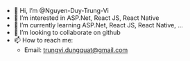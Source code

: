 - 👋 Hi, I’m @Nguyen-Duy-Trung-Vi
- 👀 I’m interested in ASP.Net, React JS, React Native
- 🌱 I’m currently learning ASP.Net, React JS, React Native, ...
- 💞️ I’m looking to collaborate on github
- 📫 How to reach me:
  + Email: trungvi.dungquat@gmail.com

<!---
Nguyen-Duy-Trung-Vi/Nguyen-Duy-Trung-Vi is a ✨ special ✨ repository because its `README.md` (this file) appears on your GitHub profile.
You can click the Preview link to take a look at your changes.
--->
